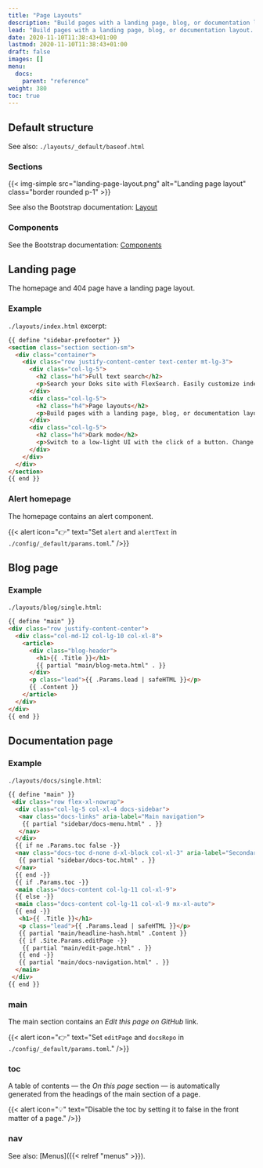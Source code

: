 ```yaml
---
title: "Page Layouts"
description: "Build pages with a landing page, blog, or documentation layout. Add custom sections and components to suit your needs."
lead: "Build pages with a landing page, blog, or documentation layout. Add custom sections and components to suit your needs."
date: 2020-11-10T11:38:43+01:00
lastmod: 2020-11-10T11:38:43+01:00
draft: false
images: []
menu:
  docs:
    parent: "reference"
weight: 380
toc: true
---
```


## Default structure

See also: `./layouts/_default/baseof.html`

### Sections

{{< img-simple src="landing-page-layout.png" alt="Landing page layout" class="border rounded p-1" >}}

See also the Bootstrap documentation: [Layout](https://getbootstrap.com/docs/4.5/layout/overview/)

### Components

See the Bootstrap documentation: [Components](https://getbootstrap.com/docs/4.5/components/alerts/)

## Landing page

The homepage and 404 page have a landing page layout.

### Example

`./layouts/index.html` excerpt:

```html
{{ define "sidebar-prefooter" }}
<section class="section section-sm">
  <div class="container">
    <div class="row justify-content-center text-center mt-lg-3">
      <div class="col-lg-5">
        <h2 class="h4">Full text search</h2>
        <p>Search your Doks site with FlexSearch. Easily customize index settings and search options to your liking.</p>
      </div>
      <div class="col-lg-5">
        <h2 class="h4">Page layouts</h2>
        <p>Build pages with a landing page, blog, or documentation layout. Add custom sections and components to suit your needs.</p>
      </div>
      <div class="col-lg-5">
        <h2 class="h4">Dark mode</h2>
        <p>Switch to a low-light UI with the click of a button. Change colors with variables to match your branding.</p>
      </div>
    </div>
  </div>
</section>
{{ end }}
```

### Alert homepage

The homepage contains an alert component.

{{< alert icon="👉" text="Set <code>alert</code> and <code>alertText</code> in <code>./config/_default/params.toml</code>." />}}

## Blog page

### Example

`./layouts/blog/single.html`:

```html
{{ define "main" }}
<div class="row justify-content-center">
  <div class="col-md-12 col-lg-10 col-xl-8">
    <article>
      <div class="blog-header">
        <h1>{{ .Title }}</h1>
        {{ partial "main/blog-meta.html" . }}
      </div>
      <p class="lead">{{ .Params.lead | safeHTML }}</p>
      {{ .Content }}
    </article>
  </div>
</div>
{{ end }}
```

## Documentation page

### Example

`./layouts/docs/single.html`:

```html
{{ define "main" }}
 <div class="row flex-xl-nowrap">
  <div class="col-lg-5 col-xl-4 docs-sidebar">
   <nav class="docs-links" aria-label="Main navigation">
    {{ partial "sidebar/docs-menu.html" . }}
   </nav>
  </div>
  {{ if ne .Params.toc false -}}
  <nav class="docs-toc d-none d-xl-block col-xl-3" aria-label="Secondary navigation">
   {{ partial "sidebar/docs-toc.html" . }}
  </nav>
  {{ end -}}
  {{ if .Params.toc -}}
  <main class="docs-content col-lg-11 col-xl-9">
  {{ else -}}
  <main class="docs-content col-lg-11 col-xl-9 mx-xl-auto">
  {{ end -}}
   <h1>{{ .Title }}</h1>
   <p class="lead">{{ .Params.lead | safeHTML }}</p>
   {{ partial "main/headline-hash.html" .Content }}
   {{ if .Site.Params.editPage -}}
    {{ partial "main/edit-page.html" . }}
   {{ end -}}
   {{ partial "main/docs-navigation.html" . }}
  </main>
 </div>
{{ end }}
```

### main

The main section contains an _Edit this page on GitHub_ link.

{{< alert icon="👉" text="Set <code>editPage</code> and <code>docsRepo</code> in <code>./config/_default/params.toml</code>." />}}

### toc

A table of contents — the _On this page_ section — is automatically generated from the headings of the main section of a page.

{{< alert icon="💡" text="Disable the toc by setting it to false in the front matter of a page." />}}

### nav

See also: [Menus]({{< relref "menus" >}}).
